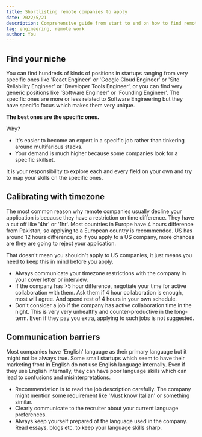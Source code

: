 ```yaml
---
title: Shortlisting remote companies to apply
date: 2022/5/21
description: Comprehensive guide from start to end on how to find remote companies.
tag: engineering, remote work
author: You
---
```


## Find your niche

You can find hundreds of kinds of positions in startups ranging from very specific ones like 'React Engineer' or 'Google Cloud Engineer' or 'Site Reliability Engineer' or 'Developer Tools Engineer', or you can find very generic positions like 'Software Engineer' or 'Founding Engineer'. The specific ones are more or less related to Software Engineering but they have specific focus which makes them very unique.

**The best ones are the specific ones.**

Why?

- It's easier to become an expert in a specific job rather than tinkering around multifarious stacks.
- Your demand is much higher because some companies look for a specific skillset.

It is your responsibility to explore each and every field on your own and try to map your skills on the specific ones. 

## Calibrating with timezone 

The most common reason why remote companies usually decline your application is because they have a restriction on time difference. They have a cut off like '4hr' or '1hr'. Most countries in Europe have 4 hours difference from Pakistan, so applying to a European country is recommended. US has around 12 hours difference, so if you apply to a US company, more chances are they are going to reject your application.

That doesn't mean you shouldn't apply to US companies, it just means you need to keep this in mind before you apply. 

- Always communicate your timezone restrictions with the company in your cover letter or interview. 
- If the company has >5 hour difference, negotiate your time for active collaboration with them. Ask them if 4 hour collaboration is enough, most will agree. And spend rest of 4 hours in your own schedule.
- Don't consider a job if the company has active collaboration time in the night. This is very very unhealthy and counter-productive in the long-term. Even if they pay you extra, applying to such jobs is not suggested.

## Communication barriers

Most companies have 'English' language as their primary language but it might not be always true. Some small startups which seem to have their marketing front in English do not use English language internally. Even if they use English internally, they can have poor language skills which can lead to confusions and misinterpretations.

- Recommendation is to read the job description carefully. The company might mention some requirement like 'Must know Italian' or something similar.
- Clearly communicate to the recruiter about your current language preferences.
- Always keep yourself prepared of the language used in the company. Read essays, blogs etc. to keep your language skills sharp.